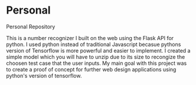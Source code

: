 # Personal
Personal Repository

This is a number recognizer I built on the web using the Flask API for python. 
I used python instead of traditional Javascript becasue pythons version of Tensorflow is more powerful and easier to implement.
I created a simple model which you will have to unzip due to its size to recongize the choosen test case that the user inputs.
My main goal with this project was to create a proof of concept for further web design applications using python's version of tensorflow.
